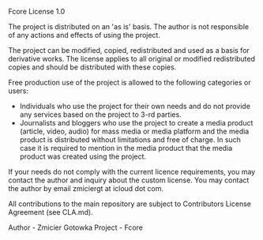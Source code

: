 Fcore License 1.0

The project is distributed on an 'as is' basis. The author is not responsible of any actions and effects of using the project.

The project can be modified, copied, redistributed and used as a basis for derivative works. The license applies to all original or modified redistributed copies and should be distributed with these copies.

Free production use of the project is allowed to the following categories or users:
- Individuals who use the project for their own needs and do not provide any services based on the project to 3-rd parties.
- Journalists and bloggers who use the project to create a media product (article, video, audio) for mass media or media platform and the media product is distributed without limitations and free of charge. In such case it is required to mention in the media product that the media product was created using the project.

If your needs do not comply with the current licence requirements, you may contact the author and inquiry about the custom license.
You may contact the author by email zmiciergt at icloud dot com.

All contributions to the main repository are subject to Contributors License Agreement (see CLA.md).

Author - Zmicier Gotowka
Project - Fcore
